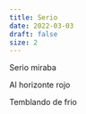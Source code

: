 ```yaml
---
title: Serio
date: 2022-03-03
draft: false
size: 2
---
```


Serio miraba

Al horizonte rojo

Temblando de frio